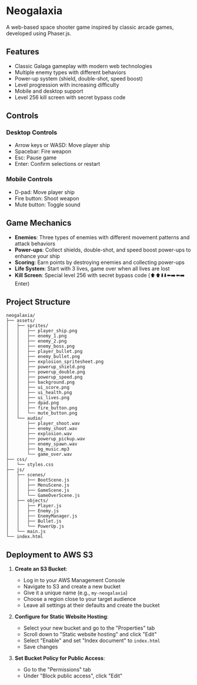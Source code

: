 # Neogalaxia

A web-based space shooter game inspired by classic arcade games, developed using Phaser.js.

## Features

- Classic Galaga gameplay with modern web technologies
- Multiple enemy types with different behaviors
- Power-up system (shield, double-shot, speed boost)
- Level progression with increasing difficulty
- Mobile and desktop support
- Level 256 kill screen with secret bypass code

## Controls

### Desktop Controls
- Arrow keys or WASD: Move player ship
- Spacebar: Fire weapon
- Esc: Pause game
- Enter: Confirm selections or restart

### Mobile Controls
- D-pad: Move player ship
- Fire button: Shoot weapon
- Mute button: Toggle sound

## Game Mechanics

- **Enemies**: Three types of enemies with different movement patterns and attack behaviors
- **Power-ups**: Collect shields, double-shot, and speed boost power-ups to enhance your ship
- **Scoring**: Earn points by destroying enemies and collecting power-ups
- **Life System**: Start with 3 lives, game over when all lives are lost
- **Kill Screen**: Special level 256 with secret bypass code (⬆️⬆️⬇️⬇️⬅️➡️⬅️➡️ Enter)

## Project Structure

```
neogalaxia/
├── assets/
│   ├── sprites/
│   │   ├── player_ship.png
│   │   ├── enemy_1.png
│   │   ├── enemy_2.png
│   │   ├── enemy_boss.png
│   │   ├── player_bullet.png
│   │   ├── enemy_bullet.png
│   │   ├── explosion_spritesheet.png
│   │   ├── powerup_shield.png
│   │   ├── powerup_double.png
│   │   ├── powerup_speed.png
│   │   ├── background.png
│   │   ├── ui_score.png
│   │   ├── ui_health.png
│   │   ├── ui_lives.png
│   │   ├── dpad.png
│   │   ├── fire_button.png
│   │   └── mute_button.png
│   └── audio/
│       ├── player_shoot.wav
│       ├── enemy_shoot.wav
│       ├── explosion.wav
│       ├── powerup_pickup.wav
│       ├── enemy_spawn.wav
│       ├── bg_music.mp3
│       └── game_over.wav
├── css/
│   └── styles.css
├── js/
│   ├── scenes/
│   │   ├── BootScene.js
│   │   ├── MenuScene.js
│   │   ├── GameScene.js
│   │   └── GameOverScene.js
│   ├── objects/
│   │   ├── Player.js
│   │   ├── Enemy.js
│   │   ├── EnemyManager.js
│   │   ├── Bullet.js
│   │   └── PowerUp.js
│   └── main.js
└── index.html
```

## Deployment to AWS S3

1. **Create an S3 Bucket**:
   - Log in to your AWS Management Console
   - Navigate to S3 and create a new bucket
   - Give it a unique name (e.g., `my-neogalaxia`)
   - Choose a region close to your target audience
   - Leave all settings at their defaults and create the bucket

2. **Configure for Static Website Hosting**:
   - Select your new bucket and go to the "Properties" tab
   - Scroll down to "Static website hosting" and click "Edit"
   - Select "Enable" and set "Index document" to `index.html`
   - Save changes

3. **Set Bucket Policy for Public Access**:
   - Go to the "Permissions" tab
   - Under "Block public access", click "Edit"
